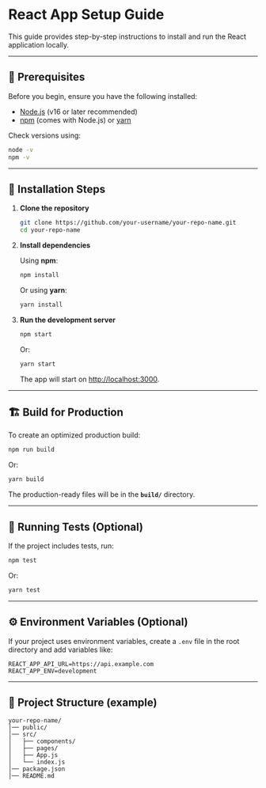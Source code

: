 # React App Setup Guide

This guide provides step-by-step instructions to install and run the React application locally.  

---

## 📌 Prerequisites

Before you begin, ensure you have the following installed:

- [Node.js](https://nodejs.org/) (v16 or later recommended)  
- [npm](https://www.npmjs.com/) (comes with Node.js) or [yarn](https://yarnpkg.com/)  

Check versions using:  

```bash
node -v
npm -v
````

---

## 🚀 Installation Steps

1. **Clone the repository**

   ```bash
   git clone https://github.com/your-username/your-repo-name.git
   cd your-repo-name
   ```

2. **Install dependencies**

   Using **npm**:

   ```bash
   npm install
   ```

   Or using **yarn**:

   ```bash
   yarn install
   ```

3. **Run the development server**

   ```bash
   npm start
   ```

   Or:

   ```bash
   yarn start
   ```

   The app will start on [http://localhost:3000](http://localhost:3000).

---

## 🏗️ Build for Production

To create an optimized production build:

```bash
npm run build
```

Or:

```bash
yarn build
```

The production-ready files will be in the **`build/`** directory.

---

## 🧪 Running Tests (Optional)

If the project includes tests, run:

```bash
npm test
```

Or:

```bash
yarn test
```

---

## ⚙️ Environment Variables (Optional)

If your project uses environment variables, create a `.env` file in the root directory and add variables like:

```env
REACT_APP_API_URL=https://api.example.com
REACT_APP_ENV=development
```

---

## 📂 Project Structure (example)

```
your-repo-name/
│── public/
│── src/
│   ├── components/
│   ├── pages/
│   ├── App.js
│   └── index.js
│── package.json
│── README.md
```


